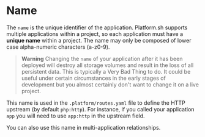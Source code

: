 # Name

The `name` is the unique identifier of the application. Platform.sh supports multiple applications within a project, so each application must have a **unique name** within a project. The name may only be composed of lower case alpha-numeric characters (a-z0-9).

> **Warning**
> Changing the `name` of your application after it has been deployed will destroy all storage volumes and result in the loss of all persistent data.  This is typically a Very Bad Thing to do. It could be useful under certain circumstances in the early stages of development but you almost certainly don't want to change it on a live project.

This name is used in the `.platform/routes.yaml` file to define the HTTP upstream (by default `php:http`).  For instance, if you called your application `app` you will need to use `app:http` in the upstream field.

You can also use this name in multi-application relationships.
